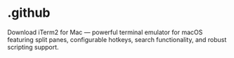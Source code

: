 # .github
Download iTerm2 for Mac — powerful terminal emulator for macOS featuring split panes, configurable hotkeys, search functionality, and robust scripting support.
